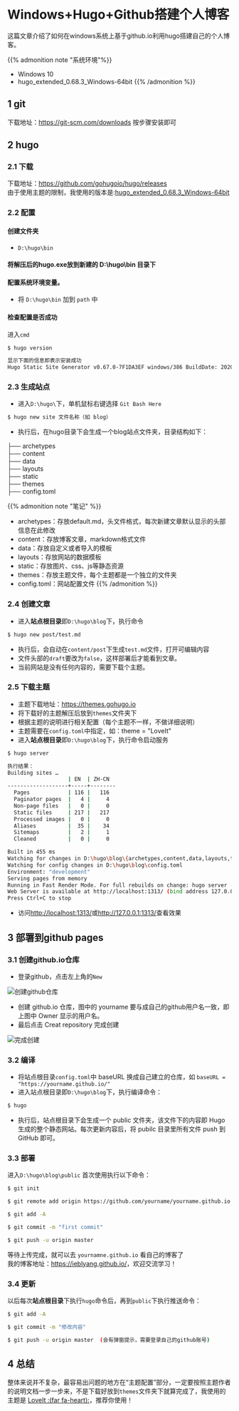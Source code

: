 # Windows+Hugo+Github搭建个人博客


这篇文章介绍了如何在windows系统上基于github.io利用hugo搭建自己的个人博客。

<!--more-->

{{% admonition note "系统环境"%}}  
* Windows 10  
* hugo_extended_0.68.3_Windows-64bit
{{% /admonition %}}

## 1 git

下载地址：<https://git-scm.com/downloads>
按步骤安装即可

## 2 hugo 

### 2.1 下载

下载地址：<https://github.com/gohugoio/hugo/releases>  
由于使用主题的限制，我使用的版本是:[hugo_extended_0.68.3_Windows-64bit](https://github.com/gohugoio/hugo/releases/download/v0.68.3/hugo_extended_0.68.3_Windows-64bit.zip)

### 2.2 配置

#### 创建文件夹

* `D:\hugo\bin`

#### 将解压后的hugo.exe放到新建的 D:\hugo\bin 目录下

#### 配置系统环境变量。

* 将 `D:\hugo\bin` 加到 `path` 中

#### 检查配置是否成功

进入`cmd`

```Bash
$ hugo version

显示下面的信息即表示安装成功
Hugo Static Site Generator v0.67.0-7F1DA3EF windows/386 BuildDate: 2020-03-09T20:37:49Z
```

### 2.3 生成站点
* 进入`D:\hugo\`下，单机鼠标右键选择 `Git Bash Here`

```Bash
$ hugo new site 文件名称（如 blog）
```

* 执行后，在hugo目录下会生成一个blog站点文件夹，目录结构如下：

├── archetypes    
├── content    
├── data    
├── layouts   
├── static   
├── themes  
├── config.toml  

{{% admonition note "笔记" %}}
* archetypes：存放default.md，头文件格式，每次新建文章默认显示的头部信息在此修改
* content：存放博客文章，markdown格式文件
* data：存放自定义或者导入的模板
* layouts：存放网站的数据模板
* static：存放图片、css、js等静态资源
* themes：存放主题文件，每个主题都是一个独立的文件夹
* config.toml：网站配置文件
{{% /admonition %}}

### 2.4 创建文章
* 进入**站点根目录**即`D:\hugo\blog`下，执行命令

```Bash
$ hugo new post/test.md
```
* 执行后，会自动在`content/post`下生成`test.md`文件，打开可编辑内容
* 文件头部的`draft`要改为`false`，这样部署后才能看到文章。
* 当前网站是没有任何内容的，需要下载个主题。

### 2.5 下载主题

* 主题下载地址：<https://themes.gohugo.io>
* 将下载好的主题解压后放到`themes`文件夹下
* 根据主题的说明进行相关配置（每个主题不一样，不做详细说明）
* 主题需要在`config.toml`中指定，如：theme = "LoveIt"
* 进入**站点根目录**即`D:\hugo\blog`下，执行命令启动服务

```Bash
$ hugo server

执行结果：
Building sites …
                   | EN  | ZH-CN
-------------------+-----+--------
  Pages            | 116 |   116
  Paginator pages  |   4 |     4
  Non-page files   |   0 |     0
  Static files     | 217 |   217
  Processed images |   0 |     0
  Aliases          |  35 |    34
  Sitemaps         |   2 |     1
  Cleaned          |   0 |     0

Built in 455 ms
Watching for changes in D:\hugo\blog\{archetypes,content,data,layouts,themes}
Watching for config changes in D:\hugo\blog\config.toml
Environment: "development"
Serving pages from memory
Running in Fast Render Mode. For full rebuilds on change: hugo server --disableFastRender
Web Server is available at http://localhost:1313/ (bind address 127.0.0.1)
Press Ctrl+C to stop
```
* 访问<http://localhost:1313/>或<http://127.0.0.1:1313/>查看效果

## 3 部署到github pages

### 3.1 创建github.io仓库

* 登录github，点击左上角的`New`

![创建github仓库](1.jpg)

* 创建 github.io 仓库，图中的 yourname 要与成自己的github用户名一致，即上图中 Owner 显示的用户名。
* 最后点击 Creat repository 完成创建

![完成创建](2.jpg)

### 3.2 编译

* 将站点根目录`config.toml`中 baseURL 换成自己建立的仓库，如 `baseURL = "https://yourname.github.io/"`
* 进入站点根目录即`D:\hugo\blog`下，执行编译命令：

```Bash
$ hugo
```
* 执行后，站点根目录下会生成一个 public 文件夹，该文件下的内容即 Hugo 生成的整个静态网站。每次更新内容后，将 pubilc 目录里所有文件 push 到 GitHub 即可。

### 3.3 部署

进入`D:\hugo\blog\public`
首次使用执行以下命令：

```Bash
$ git init 

$ git remote add origin https://github.com/yourname/yourname.github.io.git 将本地目录链接到远程服务器的代码仓库

$ git add -A

$ git commit -m "first commit"

$ git push -u origin master
```

等待上传完成，就可以去 `yournamne.github.io` 看自己的博客了  
我的博客地址：<https://ieblyang.github.io/>，欢迎交流学习！

### 3.4 更新

以后每次**站点根目录**下执行`hugo`命令后，再到`public`下执行推送命令：

```Bash
$ git add -A

$ git commit -m "修改内容"

$ git push -u origin master  (会有弹窗提示，需要登录自己的github账号)

```

## 4 总结

整体来说并不复杂，最容易出问题的地方在“主题配置”部分，一定要按照主题作者的说明文档一步一步来，不是下载好放到`themes`文件夹下就算完成了，我使用的主题是 [LoveIt  :(far fa-heart):](https://github.com/dillonzq/LoveIt)，推荐你使用！


